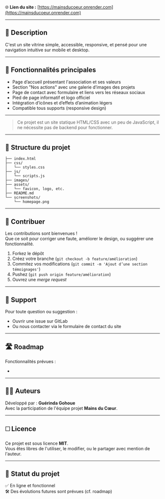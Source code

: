 🌐 **Lien du site :** [https://mainsducoeur.onrender.com](https://mainsducoeur.onrender.com)

---

## 📌 Description

C'est un site vitrine simple, accessible, responsive, et pensé pour une navigation intuitive sur mobile et desktop.

---

## 🚀 Fonctionnalités principales

- Page d’accueil présentant l'association et ses valeurs
- Section "Nos actions" avec une galerie d’images des projets
- Page de contact avec formulaire et liens vers les réseaux sociaux
- Pied de page informatif et logo officiel
- Intégration d’icônes et d’effets d’animation légers
- Compatible tous supports (responsive design)

---

> Ce projet est un site statique HTML/CSS avec un peu de JavaScript, il ne nécessite pas de backend pour fonctionner.

---

## 📆 Structure du projet

```
├── index.html
├── css/
│   └── styles.css
├── js/
│   └── scripts.js
├── images/
├── assets/
│   └── favicon, logo, etc.
├── README.md
└── screenshots/
    └── homepage.png
```

---

## 🤝 Contribuer

Les contributions sont bienvenues !\
Que ce soit pour corriger une faute, améliorer le design, ou suggérer une fonctionnalité.

1. Forkez le dépôt
2. Créez votre branche (`git checkout -b feature/amélioration`)
3. Commitez vos modifications (`git commit -m 'Ajout d’une section témoignages'`)
4. Pushez (`git push origin feature/amélioration`)
5. Ouvrez une *merge request*

---

## 📧 Support

Pour toute question ou suggestion :

- Ouvrir une issue sur GitLab
- Ou nous contacter via le formulaire de contact du site

---

## 🛣️ Roadmap

Fonctionnalités prévues :

-

---

## 🧑‍💻 Auteurs

Développé par : **Guérinda Gohoue**\
Avec la participation de l'équipe projet **Mains du Cœur**.

---

## 🗆️ Licence

Ce projet est sous licence **MIT**.\
Vous êtes libres de l'utiliser, le modifier, ou le partager avec mention de l'auteur.

---

## 📅 Statut du projet

✅ En ligne et fonctionnel\
🛠️ Des évolutions futures sont prévues (cf. roadmap)


